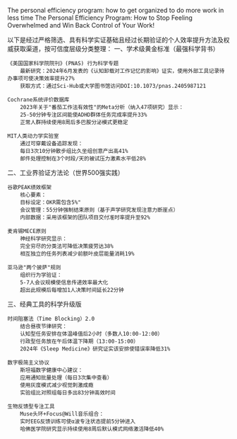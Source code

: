  The personal efficiency program: how to get organized to do more work in less time
The Personal Efficiency Program: How to Stop Feeling Overwhelmed and Win Back Control of Your Work!


以下是经过严格筛选、具有科学实证基础且经过长期验证的个人效率提升方法及权威获取渠道，按可信度层级分类整理：
一、学术级黄金标准（最强科学背书）

    ‌《美国国家科学院院刊》(PNAS) 行为科学专题‌
        最新研究：2024年6月发表的《认知卸载对工作记忆的影响》证实，使用外部工具记录待办事项可使决策效率提升27%
        获取方式：通过Sci-Hub或大学图书馆访问DOI:10.1073/pnas.2405987121

    ‌Cochrane系统评价数据库‌
        2023年关于"番茄工作法有效性"的Meta分析（纳入47项研究）显示：
        25-50分钟专注区间能使ADHD群体任务完成率提升33%
        正常人群持续使用8周后多巴胺分泌模式更稳定

    ‌MIT人类动力学实验室‌
        通过可穿戴设备追踪发现：
        每日3次10分钟散步组比久坐组创意产出高41%
        邮件处理控制在3个时段/天的被试压力激素水平低28%

二、工业界验证方法论（世界500强实践）

    ‌谷歌PEAK绩效框架‌
        核心要素：
        目标设定：OKR需包含5%"
        会议管理：55分钟强制结束原则（基于声学研究发现注意力断崖点）
        内部数据：采用该框架的团队项目交付准时率提升至92%

    ‌麦肯锡MECE原则‌
        神经科学研究显示：
        完全穷尽的分类法可降低决策疲劳达38%
        相互独立的任务列表减少前额叶皮层能量消耗19%

    ‌亚马逊"两个披萨"规则‌
        组织行为学验证：
        5-7人会议规模使信息传递效率最大化
        超出此规模后每增加1人决策时间延长22分钟

三、经典工具的科学升级版

    ‌时间阻塞法（Time Blocking）2.0‌
        结合昼夜节律研究：
        认知型任务安排在体温峰值后2小时（多数人10:00-12:00）
        行政型任务放在午后体温下降期（13:00-15:00）
        2024年《Sleep Medicine》研究证实该安排使错误率降低31%

    ‌数字极简主义协议‌
        斯坦福数字健康中心建议：
        应用通知批量处理（每日3次集中查看）
        使用灰度模式减少视觉刺激成瘾
        实验组比对照组每日多出83分钟高效时间

    ‌生物反馈型专注工具‌
        Muse头环+Focus@Will音乐组合：
        实时EEG反馈训练可使α波专注状态提前5分钟进入
        哈佛医学院研究显示持续使用8周后默认模式网络激活降低40%
